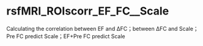 # rsfMRI_ROIscorr_EF_FC__Scale
Calculating the correlation between EF and ΔFC；between  ΔFC and Scale；
Pre FC predict Scale；EF+Pre FC predict Scale
